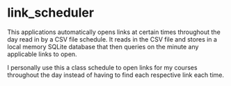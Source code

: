 # link_scheduler
This applications automatically opens links at certain times throughout the day read in by a CSV file schedule. It reads in the CSV file and stores in a local memory SQLite database that then queries on the minute any applicable links to open.

I personally use this a class schedule to open links for my courses throughout the day instead of having to find each respective link each time.

